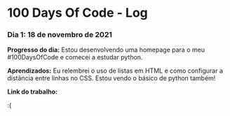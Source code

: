 # 100 Days Of Code - Log

### Dia 1: 18 de novembro de 2021 

**Progresso do dia:** Estou desenvolvendo uma homepage para o meu #100DaysOfCode e comecei a estudar python.

**Aprendizados:** Eu relembrei o uso de listas em HTML e como configurar a distância entre linhas no CSS. Estou vendo o básico de python também!

**Link do trabalho:** 

:(